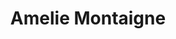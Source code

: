 ---
title: Amelie Montaigne

faction:
  sort: Montaigne
  given: Montaigne

parents:
  - name: "Henri Montaigne"
    type: "Father"
  - name: "Giulia Montaigne"
    type: "Mother"

char_data:
  - element_title: "Pronouns"
    element: ""
  - element_title: "Race"
    element: ""
  - element_title: "Age"
    element: ""
  - element_title: "Height"
    element: ""
  - element_title: "Hair"
    element: ""
  - element_title: "Skin"
    element: ""
  - element_title: "Eyes"
    element: ""

excerpt: "Henri's eldest daughter, known for her beauty and intelligence. She is deeply involved in philanthropic efforts within the city and is highly regarded by the populace."
---